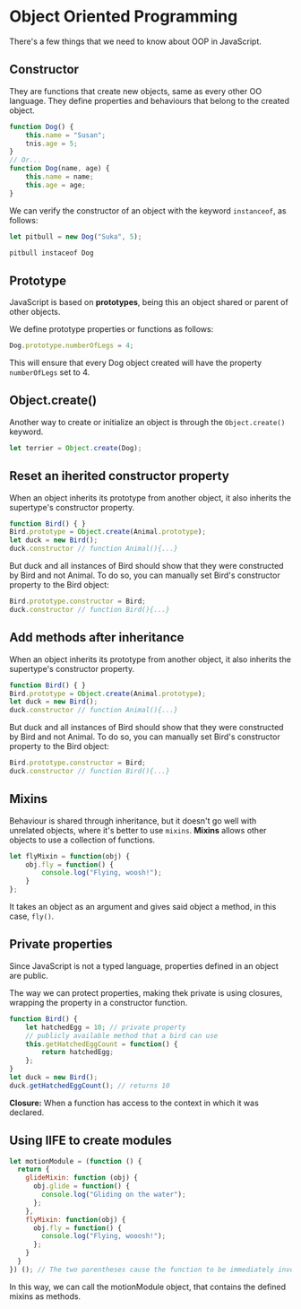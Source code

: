 # Object Oriented Programming

There's a few things that we need to know about OOP in JavaScript.

## Constructor

They are functions that create new objects, same as every other OO language.
They define properties and behaviours that belong to the created object.

```javascript
function Dog() {
    this.name = "Susan";
    tnis.age = 5;
}
// Or...
function Dog(name, age) {
    this.name = name;
    this.age = age;
}
```

We can verify the constructor of an object with the keyword `instanceof`, as follows:

```javascript
let pitbull = new Dog("Suka", 5);

pitbull instaceof Dog
```

## Prototype

JavaScript is based on **prototypes**, being this an object shared or parent of other objects.

We define prototype properties or functions as follows:

```javascript
Dog.prototype.numberOfLegs = 4;
```

This will ensure that every Dog object created will have the property `numberOfLegs` set to 4.

## Object.create()

Another way to create or initialize an object is through the `Object.create()` keyword.

```javascript
let terrier = Object.create(Dog);
```

## Reset an iherited constructor property

When an object inherits its prototype from another object, it also inherits the supertype's constructor property.

```javascript
function Bird() { }
Bird.prototype = Object.create(Animal.prototype);
let duck = new Bird();
duck.constructor // function Animal(){...}
```

But duck and all instances of Bird should show that they were constructed by Bird and not Animal. To do so, you can manually set Bird's constructor property to the Bird object:

```javascript
Bird.prototype.constructor = Bird;
duck.constructor // function Bird(){...}
```

## Add methods after inheritance

When an object inherits its prototype from another object, it also inherits the supertype's constructor property.

```javascript
function Bird() { }
Bird.prototype = Object.create(Animal.prototype);
let duck = new Bird();
duck.constructor // function Animal(){...}
```

But duck and all instances of Bird should show that they were constructed by Bird and not Animal. To do so, you can manually set Bird's constructor property to the Bird object:

```javascript
Bird.prototype.constructor = Bird;
duck.constructor // function Bird(){...}
```

## Mixins

Behaviour is shared through inheritance, but it doesn't go well with unrelated objects, where it's better to use `mixins`. **Mixins** allows other objects to use a collection of functions.

```javascript
let flyMixin = function(obj) {
    obj.fly = function() {
        console.log("Flying, woosh!");
    }
};
```

It takes an object as an argument and gives said object a method, in this case, `fly()`.

## Private properties

Since JavaScript is not a typed language, properties defined in an object are public.

The way we can protect properties, making thek private is using closures, wrapping the property in a constructor function.

```javascript
function Bird() {
    let hatchedEgg = 10; // private property
    // publicly available method that a bird can use
    this.getHatchedEggCount = function() {
        return hatchedEgg;
    };
}
let duck = new Bird();
duck.getHatchedEggCount(); // returns 10
```

**Closure:** When a function has access to the context in which it was declared.

## Using IIFE to create modules

```javascript
let motionModule = (function () {
  return {
    glideMixin: function (obj) {
      obj.glide = function() {
        console.log("Gliding on the water");
      };
    },
    flyMixin: function(obj) {
      obj.fly = function() {
        console.log("Flying, wooosh!");
      };
    }
  }
}) (); // The two parentheses cause the function to be immediately invoked
```

In this way, we can call the motionModule object, that contains the defined mixins as methods.
